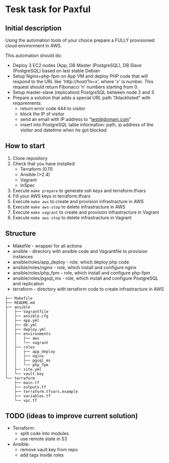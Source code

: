 # Tesk task for Paxful

## Initial description

Using the automation tools of your choice prepare a FULLY provisioned cloud environment in AWS.

This automation should do:

* Deploy 3 EC2 nodes (App, DB Master (PostgreSQL), DB Slave (PostgreSQL) based on last stable Debian
* Setup Nginx+php-fpm on App VM and deploy PHP code that will respond to the URL like 'http://_host_/?n=x', where 'x' is number. This request should return Fibonacci ’n’ numbers starting from 0.
* Setup master-slave (replication) PostgreSQL between node 2 and 3.
* Prepare a solution that adds a special URL path “/blacklisted” with requirements:
  * return error code 444 to visitor
  * block the IP of visitor
  * send an email with IP address to "test@domain.com"
  * insert into PostgreSQL table information: path, ip address of the visitor and datetime when he got blocked

## How to start

1. Clone repository
2. Check that you have installed:
    * Terraform (0.11)
    * Ansible (>2.4)
    * Vagrant
    * InSpec
3. Execute `make prepare` to generate ssh keys and terraform.tfvars
4. Fill your AWS keys in terraform.tfvars
5. Execute `make aws` to create and provision infrastracture in AWS
6. Execute `make aws-stop` to delete infrastracture in AWS
7. Execute `make vagrant` to create and provision infrastracture in Vagrant
8. Execute `make aws-stop` to delete infrastracture in Vagrant

## Structure

* Makefile - wrapper for all actions
* ansible - directory with ansible code and Vagrantfile to provision instances
* ansible/roles/app_deploy - role, which deploy php code
* ansible/roles/nginx - role, which install and configure nginx
* ansible/roles/php_fpm - role, which install and configure php-fpm
* ansible/roles/pgsql_ms - role, which install and configure PostgreSQL and replication
* terraform - directory with terraform code to create infrastracture in AWS

```text
├── Makefile
├── README.md
├── ansible
│   ├── Vagrantfile
│   ├── ansible.cfg
│   ├── app.yml
│   ├── db.yml
│   ├── deploy.yml
│   ├── environments
│   │   ├── aws
│   │   └── vagrant
│   ├── roles
│   │   ├── app_deploy
│   │   ├── nginx
│   │   ├── pgsql_ms
│   │   └── php_fpm
│   ├── site.yml
│   └── vault.key
└── terraform
    ├── main.tf
    ├── outputs.tf
    ├── terraform.tfvars.example
    ├── variables.tf
    └── vpc.tf
```

## TODO (ideas to improve current solution)

* Terraform:
    * split code into modules
    * use remote state in S3
* Ansible:
    * remove vault.key from repo
    * add tags inside roles
